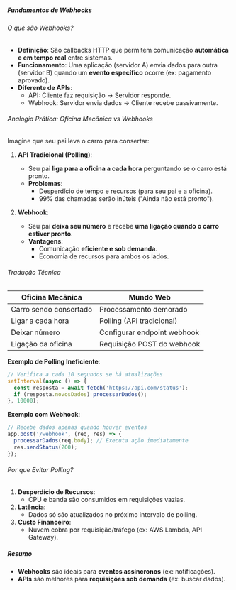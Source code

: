##### Fundamentos de Webhooks
###### O que são Webhooks?
- **Definição**: São callbacks HTTP que permitem comunicação **automática e em tempo real** entre sistemas.  
- **Funcionamento**: Uma aplicação (servidor A) envia dados para outra (servidor B) quando um **evento específico** ocorre (ex: pagamento aprovado).  
- **Diferente de APIs**:  
  - API: Cliente faz requisição → Servidor responde.  
  - Webhook: Servidor envia dados → Cliente recebe passivamente.

###### Analogia Prática: Oficina Mecânica vs Webhooks
Imagine que seu pai leva o carro para consertar:  
1. **API Tradicional (Polling)**:  
   - Seu pai **liga para a oficina a cada hora** perguntando se o carro está pronto.  
   - **Problemas**:  
     - Desperdício de tempo e recursos (para seu pai e a oficina).  
     - 99% das chamadas serão inúteis ("Ainda não está pronto").  

2. **Webhook**:  
   - Seu pai **deixa seu número** e recebe **uma ligação quando o carro estiver pronto**.  
   - **Vantagens**:  
     - Comunicação **eficiente e sob demanda**.  
     - Economia de recursos para ambos os lados.

###### Tradução Técnica  
| Oficina Mecânica       | Mundo Web                  |  
|------------------------|----------------------------|  
| Carro sendo consertado | Processamento demorado     |  
| Ligar a cada hora       | Polling (API tradicional)  |  
| Deixar número          | Configurar endpoint webhook|  
| Ligação da oficina      | Requisição POST do webhook |  

**Exemplo de Polling Ineficiente**:  
```javascript  
// Verifica a cada 10 segundos se há atualizações  
setInterval(async () => {  
  const resposta = await fetch('https://api.com/status');  
  if (resposta.novosDados) processarDados();  
}, 10000);
```

**Exemplo com Webhook**:
```js
// Recebe dados apenas quando houver eventos  
app.post('/webhook', (req, res) => {  
  processarDados(req.body); // Executa ação imediatamente  
  res.sendStatus(200);  
});  
```

###### Por que Evitar Polling?
1. **Desperdício de Recursos**:
    - CPU e banda são consumidos em requisições vazias.
2. **Latência**:
    - Dados só são atualizados no próximo intervalo de polling.
3. **Custo Financeiro**:
    - Nuvem cobra por requisição/tráfego (ex: AWS Lambda, API Gateway).

##### Resumo
- **Webhooks** são ideais para **eventos assíncronos** (ex: notificações).
- **APIs** são melhores para **requisições sob demanda** (ex: buscar dados).